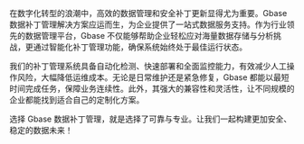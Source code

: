 在数字化转型的浪潮中，高效的数据管理和安全补丁更新显得尤为重要。Gbase 数据补丁管理解决方案应运而生，为企业提供了一站式数据服务支持。作为行业领先的数据管理平台，Gbase 不仅能够帮助企业轻松应对海量数据存储与分析挑战，更通过智能化补丁管理功能，确保系统始终处于最佳运行状态。

我们的补丁管理系统具备自动化检测、快速部署和全面监控能力，有效减少人工操作风险，大幅降低运维成本。无论是日常维护还是紧急修复，Gbase 都能以最短时间完成任务，保障业务连续性。此外，其强大的兼容性和灵活性，让不同规模的企业都能找到适合自己的定制化方案。

选择 Gbase 数据补丁管理，就是选择了可靠与专业。让我们一起构建更加安全、稳定的数据未来！